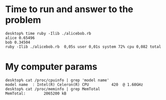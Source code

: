 # Time to run and answer to the problem

    desktop% time ruby -Ilib ./alicebob.rb
    alice 0.65496
    bob 0.34504
    ruby -Ilib ./alicebob.rb  0,05s user 0,01s system 72% cpu 0,082 total

# My computer params

    desktop% cat /proc/cpuinfo | grep 'model name'
    model name	: Intel(R) Celeron(R) CPU          420  @ 1.60GHz
    desktop% cat /proc/meminfo | grep MemTotal    
    MemTotal:        2065200 kB
